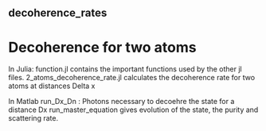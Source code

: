 ## decoherence_rates


# Decoherence for two atoms
In Julia: function.jl contains the important functions used by the other jl files. 2_atoms_decoherence_rate.jl calculates the decoherence rate for two atoms at distances Delta x

In Matlab run_Dx_Dn : Photons necessary to decoehre the state for a distance Dx run_master_equation gives evolution of the state, the purity and scattering rate.

